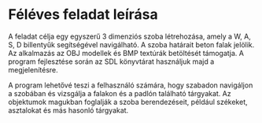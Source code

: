 # Féléves feladat leírása

A feladat célja egy egyszerű 3 dimenziós szoba létrehozása, amely a W, A, S, D billentyűk segítségével navigálható. A szoba határait beton falak jelölik. Az alkalmazás az OBJ modellek és BMP textúrák betöltését támogatja. A program fejlesztése során az SDL könyvtárat használjuk majd a megjelenítésre.

A program lehetővé teszi a felhasználó számára, hogy szabadon navigáljon a szobában és vizsgálja a falakon és a padlón található tárgyakat. Az objektumok magukban foglalják a szoba berendezéseit, például székeket, asztalokat és más hasonló tárgyakat.
